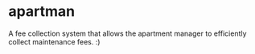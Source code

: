 # apartman
A fee collection system that allows the apartment manager to efficiently collect maintenance fees. :)
